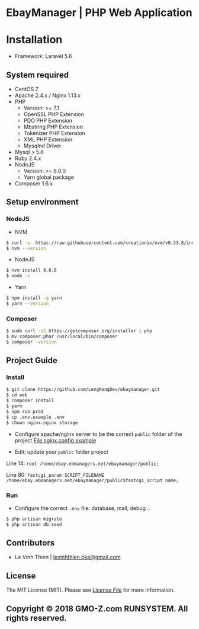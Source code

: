 # EbayManager | PHP Web Application

# Installation

* Framework: Laravel 5.6

## System required
- CentOS 7
- Apache 2.4.x / Nginx 1.13.x
- PHP
    - Version: >= 7.1
    - OpenSSL PHP Extension
    - PDO PHP Extension
    - Mbstring PHP Extension
    - Tokenizer PHP Extension
    - XML PHP Extension
    - Mysqlnd Driver
- Mysql > 5.6
- Ruby 2.4.x
- NodeJS
    - Version: >= 8.0.0
    - Yarn global package
- Composer 1.6.x

## Setup environment

### NodeJS

* NVM 

```bash
$ curl -o- https://raw.githubusercontent.com/creationix/nvm/v0.33.8/install.sh | bash
$ nvm --version
```
* NodeJS

```bash
$ nvm install 8.0.0
$ node -v
```
    
* Yarn

```bash
$ npm install -g yarn
$ yarn --version
```
### Composer

```bash
$ sudo curl -sS https://getcomposer.org/installer | php
$ mv composer.phar /usr/local/bin/composer
$ composer -version
```
## Project Guide

### Install

```bash
$ git clone https://github.com/LengKengDev/ebaymanager.git
$ cd web
$ composer install
$ yarn
$ npm run prod
$ cp .env.example .env
$ chown nginx:nginx storage
```
* Configure apache/nginx server to be the correct `public` folder of the project [File nginx config example](https://gist.github.com/ohmygodvt95/4b2828414aed8a2fc2ba0fd28d3e499d)

- Edit: update your `public` folder project

 Line 14: `root /home/ebay.ebmanagers.net/ebaymanager/public;`
 
 Line 80: `fastcgi_param SCRIPT_FILENAME /home/ebay.ebmanagers.net/ebaymanager/public$fastcgi_script_name;`

### Run

* Configure the correct `.env` file: database, mail, debug ..

```bash
$ php artisan migrate
$ php artisan db:seed
```

## Contributors

* Le Vinh Thien | [levinhthien.bka@gmail.com](levinhthien.bka@gmail.com)

## License

The MIT License (MIT). Please see [License File](./LICENSE) for more information.

## Copyright © 2018 GMO-Z.com RUNSYSTEM. All rights reserved.
